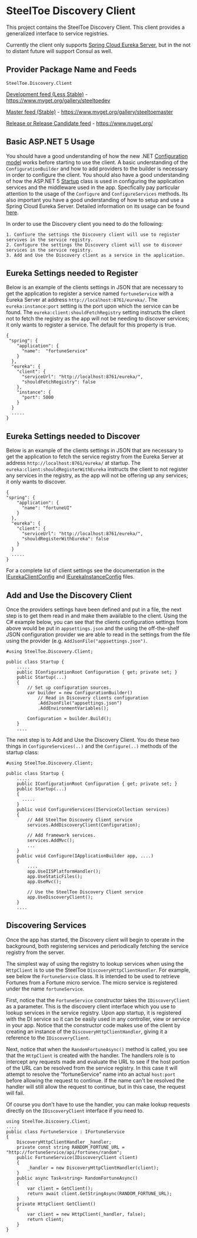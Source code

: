 # SteelToe Discovery Client

This project contains the SteelToe Discovery Client.  This client provides a generalized interface to service registries.  

Currently the client only supports [Spring Cloud Eureka Server](http://projects.spring.io/spring-cloud/docs/1.0.3/spring-cloud.html#spring-cloud-eureka-server), but in the not to distant future will support Consul as well.

## Provider Package Name and Feeds

`SteelToe.Discovery.Client`

[Development feed (Less Stable)](https://www.myget.org/gallery/steeltoedev) - https://www.myget.org/gallery/steeltoedev

[Master feed (Stable)](https://www.myget.org/gallery/steeltoemaster) - https://www.myget.org/gallery/steeltoemaster

[Release or Release Candidate feed](https://www.nuget.org/) - https://www.nuget.org/

## Basic ASP.NET 5 Usage
You should have a good understanding of how the new .NET [Configuration model](http://docs.asp.net/en/latest/fundamentals/configuration.html) works before starting to use the client. A basic understanding of the `ConfigurationBuilder` and how to add providers to the builder is necessary in order to configure the client.  You should also have a good understanding of how the ASP.NET 5 [Startup](https://docs.asp.net/en/latest/fundamentals/startup.html) class is used in configuring the application services and the middleware used in the app. Specfically pay particular attention to the usage of the `Configure` and `ConfigureServices` methods. Its also important you have a good understanding of how to setup and use a Spring Cloud Eureka Server.  Detailed information on its usage can be found [here](http://projects.spring.io/spring-cloud/docs/1.0.3/spring-cloud.html#spring-cloud-eureka-server).

In order to use the Discovery client you need to do the following:
```
1. Confiure the settings the Discovery client will use to register servives in the service registry.
2. Configure the settings the Discovery client will use to discover services in the service registry.  
3. Add and Use the Discovery client as a service in the application.
``` 
## Eureka Settings needed to Register
Below is an example of the clients settings in JSON that are necessary to get the application to register a service named `fortuneService` with a Eureka Server at address `http://localhost:8761/eureka/`.  The `eureka:instance:port` setting is the port upon which the service can be found. The `eureka:client:shouldFetchRegistry` setting instructs the client not to fetch the registry as the app will not be needing to discover services; it only wants to register a service. The default for this property is true.

```
{
 "spring": {
    "application": {
      "name":  "fortuneService"
    }
  },
  "eureka": {
    "client": {
      "serviceUrl": "http://localhost:8761/eureka/",
      "shouldFetchRegistry": false
    },
    "instance": {
      "port": 5000
    }
  }
  .....
}
```
## Eureka Settings needed to Discover
Below is an example of the clients settings in JSON that are necessary to get the application to fetch the service registry from the Eureka Server at address `http://localhost:8761/eureka/` at startup.  The `eureka:client:shouldRegisterWithEureka` instructs the client to not register any services in the registry, as the app will not be offering up any services; it only wants to discover.

```
{
"spring": {
    "application": {
      "name": "fortuneUI"
    }
  },
  "eureka": {
    "client": {
      "serviceUrl": "http://localhost:8761/eureka/",
      "shouldRegisterWithEureka": false
    }
  }
  .....
}
```

For a complete list of client settings see the documentation in the [IEurekaClientConfig](https://github.com/SteelToeOSS/Discovery/blob/master/src/SteelToe.Discovery.Eureka.Client/IEurekaClientConfig.cs) and [IEurekaInstanceConfig](https://github.com/SteelToeOSS/Discovery/blob/master/src/SteelToe.Discovery.Eureka.Client/IEurekaInstanceConfig.cs) files.

## Add and Use the Discovery Client 
Once the providers settings have been defined and put in a file, the next step is to get them read in and make them available to the client. Using the C# example below, you can see that the clients configuration settings from above would be put in `appsettings.json` and the using the off-the-shelf JSON configuration provider we are able to read in the settings from the file using the provider (e.g. `AddJsonFile("appsettings.json")`.  

```
#using SteelToe.Discovery.Client;

public class Startup {
    .....
    public IConfigurationRoot Configuration { get; private set; }
    public Startup(...)
    {
        // Set up configuration sources.
        var builder = new ConfigurationBuilder()
            // Read in Discovery clients configuration
            .AddJsonFile("appsettings.json")
            .AddEnvironmentVariables();

        Configuration = builder.Build();
    }
    ....
```
The next step is to Add and Use the Discovery Client.  You do these two things in  `ConfigureServices(..)` and the `Configure(..)` methods of the startup class:
```
#using SteelToe.Discovery.Client;

public class Startup {
    .....
    public IConfigurationRoot Configuration { get; private set; }
    public Startup(...)
    {
      .....
    }
    public void ConfigureServices(IServiceCollection services)
    {
        // Add SteelToe Discovery Client service
        services.AddDiscoveryClient(Configuration);

        // Add framework services.
        services.AddMvc();
        ...
    }
    public void Configure(IApplicationBuilder app, ....)
    {
        ....
        app.UseIISPlatformHandler();
        app.UseStaticFiles();
        app.UseMvc();
        
        // Use the SteelToe Discovery Client service
        app.UseDiscoveryClient();
    }
    ....
```
## Discovering Services
Once the app has started, the Discovery client will begin to operate in the background, both registering services and periodically fetching the service registry from the server.

The simplest way of using the registry to lookup services when using the `HttpClient` is to use the SteelToe `DiscoveryHttpClientHandler`. For example, see below the `FortuneService` class. It is intended to be used to retrieve Fortunes from a Fortune micro service. The micro service is registered under the name `fortuneService`.  

First, notice that the `FortuneService` constructor takes the `IDiscoveryClient` as a parameter. This is the discovery client interface which you use to lookup services in the service registry. Upon app startup, it is registered with the DI service so it can be easily used in any controller, view or service in your app.  Notice that the constructor code makes use of the client by creating an instance of the `DiscoveryHttpClientHandler`, giving it a reference to the `IDiscoveryClient`. 

Next, notice that when the `RandomFortuneAsync()` method is called, you see that the `HttpClient` is created with the handler. The handlers role is to intercept any requests made and evaluate the URL to see if the host portion of the URL can be resolved from the service registry.  In this case it will attempt to resolve the "fortuneService" name into an actual `host:port` before allowing the request to continue. If the name can't be resolved the handler will still allow the request to continue, but in this case, the request will fail.

Of course you don't have to use the handler, you can make lookup requests directly on the `IDiscoveryClient` interface if you need to.

```
using SteelToe.Discovery.Client;
....
public class FortuneService : IFortuneService
{
    DiscoveryHttpClientHandler _handler;
    private const string RANDOM_FORTUNE_URL = "http://fortuneService/api/fortunes/random";
    public FortuneService(IDiscoveryClient client)
    {
        _handler = new DiscoveryHttpClientHandler(client);
    }
    public async Task<string> RandomFortuneAsync()
    {
        var client = GetClient();
        return await client.GetStringAsync(RANDOM_FORTUNE_URL);
    }
    private HttpClient GetClient()
    {
        var client = new HttpClient(_handler, false);
        return client;
    }
}
``` 


